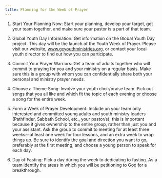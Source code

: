 ```yaml
---
title: Planning for the Week of Prayer
---
```


1. Start Your Planning Now: Start your planning, develop your target, get your team together, and make sure your pastor is a part of that team.

2. Global Youth Day Information: Get information on the Global Youth Day project. This day will be the launch of the Youth Week of Prayer. Please visit our website, www.gcyouthministries.org, or contact your local youth director to find out how you can participate.

3. Commit Your Prayer Warriors: Get a team of adults together who will commit to praying for you and your ministry on a regular basis. Make sure this is a group with whom you can confidentially share both your personal and ministry prayer needs.

4. Choose a Theme Song: Involve your youth choir/praise team. Pick out songs that you all like and which fit the topic of each evening or choose a song for the entire week.

5. Form a Week of Prayer Development: Include on your team only interested and committed young adults and youth ministry leaders (Pathfinder, Sabbath School, etc., your pastor/s); this is important because it gives ownership to the entire group, rather than just you and your assistant. Ask the group to commit to meeting for at least three weeks—at least one week for four lessons, and an extra week to wrap things up. Be sure to identify the goal and direction you want to go, preferably at the first meeting, and choose a young person to speak for each day.

6. Day of Fasting: Pick a day during the week to dedicating to fasting. As a team identify the areas in which you will be petitioning to God for a breakthrough.